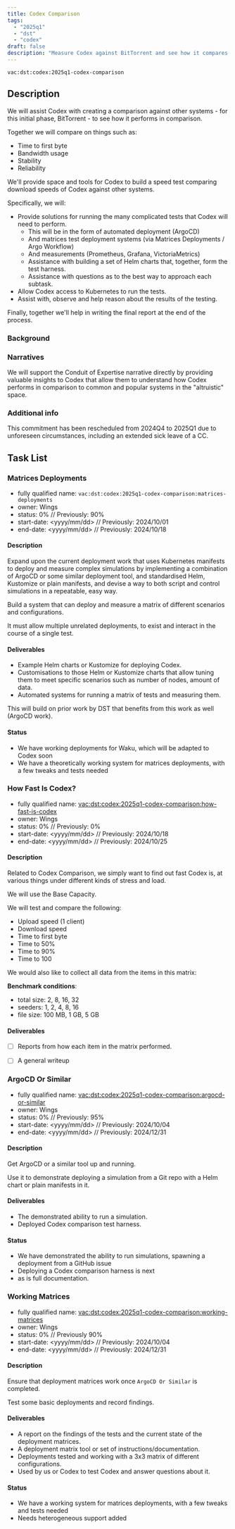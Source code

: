 ```yaml
---
title: Codex Comparison
tags:
  - "2025q1"
  - "dst"
  - "codex"
draft: false
description: "Measure Codex against BitTorrent and see how it compares."
---
```


`vac:dst:codex:2025q1-codex-comparison`


## Description
We will assist Codex
with creating a comparison against other systems -
for this initial phase, BitTorrent -
to see how it performs in comparison.

Together we will compare on things such as:
* Time to first byte
* Bandwidth usage
* Stability
* Reliability

We'll provide space and tools for Codex to build a speed test
comparing download speeds of Codex against other systems.

Specifically, we will:

* Provide solutions for running the many complicated tests that Codex will need to perform.
  * This will be in the form of automated deployment (ArgoCD)
  * And matrices test deployment systems (via Matrices Deployments / Argo Workflow)
  * And measurements (Prometheus, Grafana, VictoriaMetrics)
  * Assistance with building a set of Helm charts that, together, form the test harness.
  * Assistance with questions as to the best way to approach each subtask.
* Allow Codex access to Kubernetes to run the tests.
* Assist with, observe and help reason about the results of the testing.

Finally, together we'll help in writing the final report at the end of the process.

### Background

### Narratives

We will support the Conduit of Expertise narrative directly
by providing valuable insights to Codex
that allow them to understand how Codex performs
in comparison to common and popular systems in the "altruistic" space.

### Additional info
This commitment has been rescheduled
from 2024Q4 to 2025Q1
due to unforeseen circumstances, 
including an extended sick leave of a CC.

## Task List

### Matrices Deployments

* fully qualified name: `vac:dst:codex:2025q1-codex-comparison:matrices-deployments`
* owner: Wings
* status: 0% // Previously: 90%
* start-date: <yyyy/mm/dd> // Previously: 2024/10/01
* end-date: <yyyy/mm/dd> // Previously: 2024/10/18

#### Description

Expand upon the current deployment work
that uses Kubernetes manifests
to deploy and measure complex simulations
by implementing a combination of ArgoCD or some similar deployment tool,
and standardised Helm, Kustomize or plain manifests,
and devise a way to both script and control simulations
in a repeatable, easy way.

Build a system that can deploy and measure
a matrix of different scenarios and configurations.

It must allow multiple unrelated deployments,
to exist and interact
in the course of a single test.

#### Deliverables
* Example Helm charts or Kustomize for deploying Codex.
* Customisations to those Helm or Kustomize charts that allow tuning them to meet specific scenarios such as number of nodes, amount of data.
* Automated systems for running a matrix of tests and measuring them.

This will build on prior work by DST that benefits from this work as well (ArgoCD work).

#### Status
* We have working deployments for Waku, which will be adapted to Codex soon
* We have a theoretically working system for matrices deployments, with a few tweaks and tests needed

### How Fast Is Codex?

* fully qualified name: <vac:dst:codex:2025q1-codex-comparison:how-fast-is-codex>
* owner: Wings
* status: 0% // Previously: 0%
* start-date: <yyyy/mm/dd> // Previously: 2024/10/18
* end-date: <yyyy/mm/dd> // Previously: 2024/10/25

#### Description

Related to Codex Comparison, 
we simply want to find out fast Codex is, at various things 
under different kinds of stress and load.

We will use the Base Capacity.

We will test and compare the following:

* Upload speed (1 client)
* Download speed
* Time to first byte
* Time to 50%
* Time to 90%
* Time to 100

We would also like to collect all data from the items in this matrix:

**Benchmark conditions**:
  * total size: 2, 8, 16, 32
  * seeders: 1, 2, 4, 8, 16
  * file size: 
      100
     MB, 
      1
     GB, 
      5
     GB

#### Deliverables

- [ ] Reports from how each item in the matrix performed.
- [ ] A general writeup


### ArgoCD Or Similar

* fully qualified name: <vac:dst:codex:2025q1-codex-comparison:argocd-or-similar>
* owner: Wings
* status: 0% // Previously: 95%
* start-date: <yyyy/mm/dd> // Previously: 2024/10/04
* end-date: <yyyy/mm/dd> // Previously: 2024/12/31

#### Description

Get ArgoCD or a similar tool up and running.

Use it to demonstrate deploying a simulation from a Git repo
with a Helm chart or plain manifests in it.

#### Deliverables

* The demonstrated ability to run a simulation.
* Deployed Codex comparison test harness.

#### Status
* We have demonstrated the ability to run simulations, spawning a deployment from a GitHub issue
* Deploying a Codex comparison harness is next
* as is full documentation.

### Working Matrices

* fully qualified name: <vac:dst:codex:2025q1-codex-comparison:working-matrices>
* owner: Wings
* status: 0% // Previously 90%
* start-date: <yyyy/mm/dd> // Previously: 2024/10/04
* end-date: <yyyy/mm/dd> // Previously: 2024/12/31

#### Description

Ensure that deployment matrices work once `ArgoCD Or Similar` is completed.

Test some basic deployments and record findings.

#### Deliverables

* A report on the findings of the tests and the current state of the deployment matrices.
* A deployment matrix tool or set of instructions/documentation.
* Deployments tested and working with a 3x3 matrix of different configurations.
* Used by us or Codex to test Codex and answer questions about it.

#### Status
* We have a working system for matrices deployments, with a few tweaks and tests needed
* Needs heterogeneous support added